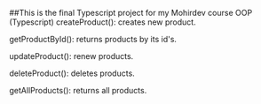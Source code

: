 ##This is the final Typescript project for my Mohirdev course
OOP (Typescript)
createProduct(): creates new product.

getProductById(): returns products by its id's.

updateProduct(): renew products.

deleteProduct(): deletes products.

getAllProducts(): returns all products.
